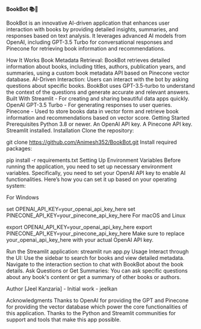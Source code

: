 **BookBot 📚🤖**

BookBot is an innovative AI-driven application that enhances user interaction with books by providing detailed insights, summaries, and responses based on text analysis. It leverages advanced AI models from OpenAI, including GPT-3.5 Turbo for conversational responses and Pinecone for retrieving book information and recommendations.

How It Works
Book Metadata Retrieval: BookBot retrieves detailed information about books, including titles, authors, publication years, and summaries, using a custom book metadata API based on Pinecone vector database.
AI-Driven Interaction: Users can interact with the bot by asking questions about specific books. BookBot uses GPT-3.5-turbo to understand the context of the questions and generate accurate and relevant answers.
Built With
Streamlit - For creating and sharing beautiful data apps quickly.
OpenAI GPT-3.5 Turbo - For generating responses to user queries.
Pinecone - Used to store books data in vector form and retrieve book information and recommendations based on vector score.
Getting Started
Prerequisites
Python 3.8 or newer.
An OpenAI API key.
A Pinecone API key.
Streamlit installed.
Installation
Clone the repository:

git clone https://github.com/Animesh352/BookBot.git
Install required packages:

pip install -r requirements.txt
Setting Up Environment Variables
Before running the application, you need to set up necessary environment variables. Specifically, you need to set your OpenAI API key to enable AI functionalities. Here’s how you can set it up based on your operating system:

For Windows

set OPENAI_API_KEY=your_openai_api_key_here
set PINECONE_API_KEY=your_pinecone_api_key_here
For macOS and Linux

export OPENAI_API_KEY=your_openai_api_key_here
export PINECONE_API_KEY=your_pinecone_api_key_here
Make sure to replace your_openai_api_key_here with your actual OpenAI API key.

Run the Streamlit application:
streamlit run app.py
Usage
Interact through the UI: Use the sidebar to search for books and view detailed metadata. Navigate to the interaction section to chat with BookBot about the book details. Ask Questions or Get Summaries: You can ask specific questions about any book's content or get a summary of other books or authors.

Author
[Jeel Kanzaria] - Initial work - jeelkan

Acknowledgments
Thanks to OpenAI for providing the GPT and Pinecone for providing the vector database which power the core functionalities of this application. Thanks to the Python and Streamlit communities for support and tools that make this app possible.
